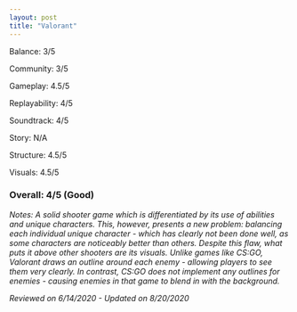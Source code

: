 ```yaml
---
layout: post
title: "Valorant"
---
```


Balance: 3/5

Community: 3/5

Gameplay: 4.5/5

Replayability: 4/5

Soundtrack: 4/5

Story: N/A

Structure: 4.5/5

Visuals: 4.5/5

### Overall: 4/5 (Good)

*Notes: A solid shooter game which is differentiated by its use of abilities and unique characters. This, however, presents a new problem:
balancing each individual unique character - which has clearly not been done well, as some characters are noticeably better than others.
Despite this flaw, what puts it above other shooters are its visuals. Unlike games like CS:GO, Valorant draws an outline around each 
enemy - allowing players to see them very clearly. In contrast, CS:GO does not implement any outlines for enemies -  causing enemies in that game
to blend in with the background.*

*Reviewed on 6/14/2020 - Updated on 8/20/2020*
